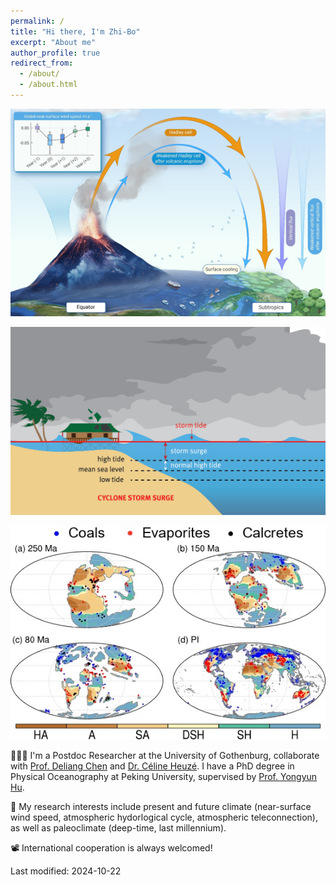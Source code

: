 ```yaml
---
permalink: /
title: "Hi there, I'm Zhi-Bo"
excerpt: "About me"
author_profile: true
redirect_from: 
  - /about/
  - /about.html
---
```


![Volcano and global wind energy](/images/volcano-wind.png)

![Extreme wind and storm surge](/images/stormsurge.jpg) 

![The deep-time evolutions of aridity and dryland](/images/arid.jpg) 


👨🏻‍💻 I'm a Postdoc Researcher at the University of Gothenburg, collaborate with [Prof. Deliang Chen](https://www.dess.tsinghua.edu.cn/sz/ys.htm) and [Dr. Céline Heuzé](https://cheuze.com/). I have a PhD degree in Physical Oceanography at Peking University, supervised by [Prof. Yongyun Hu](https://faculty.pku.edu.cn/yyhu/).   

🔬 My research interests include present and future climate (near-surface wind speed, atmospheric hydorlogical cycle, atmospheric teleconnection), as well as paleoclimate (deep-time, last millennium).

📽️ International cooperation is always welcomed!



Last modified: 2024-10-22

<p hidden> 
# Selected Experience
</p>
